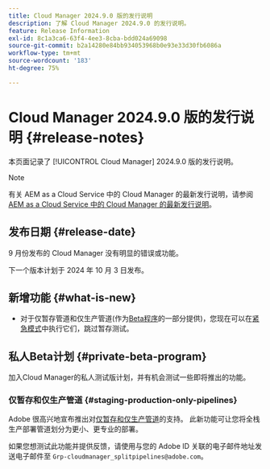 ```yaml
---
title: Cloud Manager 2024.9.0 版的发行说明
description: 了解 Cloud Manager 2024.9.0 的发行说明。
feature: Release Information
exl-id: 8c1a3ca6-63f4-4ee3-8cba-bdd024a69098
source-git-commit: b2a14280e84bb934053968b0e93e33d30fb6086a
workflow-type: tm+mt
source-wordcount: '183'
ht-degree: 75%

---
```


# Cloud Manager 2024.9.0 版的发行说明 {#release-notes}

本页面记录了 [!UICONTROL Cloud Manager] 2024.9.0 版的发行说明。

>[!NOTE]
>
>有关 AEM as a Cloud Service 中的 Cloud Manager 的最新发行说明，请参阅 [AEM as a Cloud Service 中的 Cloud Manager 的最新发行说明](https://experienceleague.adobe.com/zh-hans/docs/experience-manager-cloud-service/content/release-notes/cloud-manager/current)。

## 发布日期 {#release-date}

9 月份发布的 Cloud Manager 没有明显的错误或功能。

下一个版本计划于 2024 年 10 月 3 日发布。


## 新增功能 {#what-is-new}

* 对于仅暂存管道和仅生产管道(作为[Beta程序](#staging-production-only-pipelines)的一部分提供)，您现在可以在[紧急模式](/help/using/stage-prod-only.md#emergency-mode)中执行它们，跳过暂存测试。

## 私人Beta计划 {#private-beta-program}

加入Cloud Manager的私人测试版计划，并有机会测试一些即将推出的功能。


### 仅暂存和仅生产管道 {#staging-production-only-pipelines}

Adobe 很高兴地宣布推出对[仅暂存和仅生产管道](/help/using/stage-prod-only.md)的支持。 此新功能可让您将全栈生产部署管道划分为更小、更专业的部署。

如果您想测试此功能并提供反馈，请使用与您的 Adobe ID 关联的电子邮件地址发送电子邮件至 `Grp-cloudmanager_splitpipelines@adobe.com`。

<!-- ## Bug fixes

* text

## Known Issues {#known-issues}

{{content-copy-known-issues}} LEAVE IN??? -->
